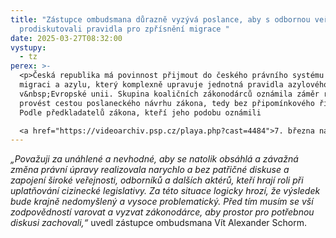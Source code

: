 ```yaml
---
title: "Zástupce ombudsmana důrazně vyzývá poslance, aby s odbornou veřejností
  prodiskutovali pravidla pro zpřísnění migrace "
date: 2025-03-27T08:32:00
vystupy:
  - tz
perex: >-
  <p>Česká republika má povinnost přijmout do českého právního systému Pakt o
  migraci a azylu, který komplexně upravuje jednotná pravidla azylového řízení
  v&nbsp;Evropské unii. Skupina koaličních zákonodárců oznámila záměr reformu
  provést cestou poslaneckého návrhu zákona, tedy bez připomínkového řízení.
  Podle předkladatelů zákona, kteří jeho podobu oznámili 

  <a href="https://videoarchiv.psp.cz/playa.php?cast=4484">7. března na tiskové konferenci v&nbsp;Poslanecké sněmovně</a>, se tak mají snížit standardy pro žadatele o mezinárodní ochranu, zrychlit vyhošťování a soudní řízení.&nbsp;</p>
---
```

<p>
<i>„Považuji za unáhlené a nevhodné, aby se natolik obsáhlá a závažná změna právní úpravy realizovala narychlo a bez patřičné diskuse a zapojení široké veřejnosti, odborníků a dalších aktérů, kteří hrají roli při uplatňování cizinecké legislativy. Za této situace logicky hrozí, že výsledek bude krajně nedomyšlený a vysoce problematický. Před tím musím se vší zodpovědností varovat a vyzvat zákonodárce, aby prostor pro potřebnou diskusi zachovali,“</i> uvedl zástupce ombudsmana Vít Alexander Schorm.</p>
